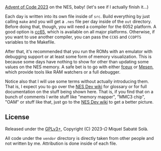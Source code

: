 [Advent of Code 2023](https://adventofcode.com/2023) on the NES, baby! (let's
see if I actually finish it...)

Each day is written into its own file inside of `src`. Build everything by just
calling `make` and you will get a `.nes` file per day inside of the `out`
directory. Before doing that, though, you will need a compiler for the 6052
platform. A good option is [cc65](https://github.com/cc65/cc65), which is
available on all major platforms. Otherwise, if you want to use another
compiler, you can pass the `CC65` and `CCOPTS` variables to the Makefile.

After that, it's recommended that you run the ROMs with an emulator with
debugging support or at least some form of memory visualization. This is because
some days have nothing to show for other than updating some values on the NES
memory. A safe bet is to go with either [fceux](https://fceux.com/web/home.html)
or [Mesen](https://github.com/SourMesen/Mesen2/), which provide tools like RAM
watchers or a full debugger.

Notice also that I will use some terms without actually introducing them. That
is, I expect you to go over the [NES Dev
wiki](https://www.nesdev.org/wiki/Nesdev_Wiki) for glossary or for full
documentation on the stuff being shown here. That is, if you find that on a
bunch of comments I write stuff like "memory mapper", "MMC3 chip", "OAM" or
stuff like that, just go to the [NES Dev
wiki](https://www.nesdev.org/wiki/Nesdev_Wiki) to get a better picture.

## License

Released under the [GPLv3+](http://www.gnu.org/licenses/gpl-3.0.txt), Copyright
(C) 2023-<i>Ω</i> Miquel Sabaté Solà.

All code under the `vendor` directory is directly taken from other people and
not written by me. Attribution is done inside of each file.
